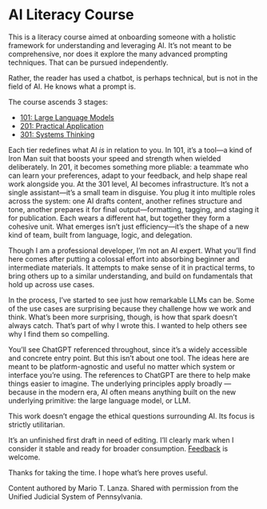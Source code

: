 # AI Literacy Course

This is a literacy course aimed at onboarding someone with a holistic framework for understanding and leveraging AI. It’s not meant to be comprehensive, nor does it explore the many advanced prompting techniques. That can be pursued independently.

Rather, the reader has used a chatbot, is perhaps technical, but is not in the field of AI. He knows what a prompt is.

The course ascends 3 stages:

* [101: Large Language Models](./101/)
* [201: Practical Application](./201/)
* [301: Systems Thinking](./301/)

Each tier redefines what AI *is* in relation to you. In 101, it’s a tool—a kind of Iron Man suit that boosts your speed and strength when wielded deliberately. In 201, it becomes something more pliable: a teammate who can learn your preferences, adapt to your feedback, and help shape real work alongside you. At the 301 level, AI becomes infrastructure. It’s not a single assistant—it’s a small team in disguise. You plug it into multiple roles across the system: one AI drafts content, another refines structure and tone, another prepares it for final output—formatting, tagging, and staging it for publication. Each wears a different hat, but together they form a cohesive unit. What emerges isn’t just efficiency—it’s the shape of a new kind of team, built from language, logic, and delegation.

Though I am a professional developer, I’m not an AI expert. What you’ll find here comes after putting a colossal effort into absorbing beginner and intermediate materials.  It attempts to make sense of it in practical terms, to bring others up to a similar understanding, and build on fundamentals that hold up across use cases.

In the process, I’ve started to see just how remarkable LLMs can be. Some of the use cases are surprising because they challenge how we work and think. What’s been more surprising, though, is how that spark doesn’t always catch. That’s part of why I wrote this. I wanted to help others see why I find them so compelling.

You’ll see ChatGPT referenced throughout, since it’s a widely accessible and concrete entry point. But this isn’t about one tool. The ideas here are meant to be platform-agnostic and useful no matter which system or interface you’re using. The references to ChatGPT are there to help make things easier to imagine. The underlying principles apply broadly — because in the modern era, AI often means anything built on the new underlying primitive: the large language model, or LLM.

This work doesn’t engage the ethical questions surrounding AI. Its focus is strictly utilitarian.

It’s an unfinished first draft in need of editing. I’ll clearly mark when I consider it stable and ready for broader consumption. [Feedback](./FEEDBACK.md) is welcome.

Thanks for taking the time. I hope what’s here proves useful.

Content authored by Mario T. Lanza. Shared with permission from the Unified Judicial System of Pennsylvania.

